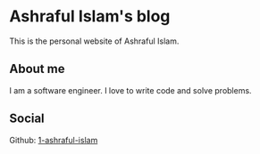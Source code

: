 # Ashraful Islam's blog

This is the personal website of Ashraful Islam.

## About me

I am a software engineer. I love to write code and solve problems.

## Social
Github: [1-ashraful-islam](https://github.com/1-ashraful-islam)
